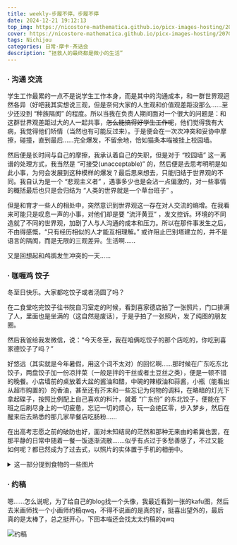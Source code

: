 ```yaml
---
title: weekly-步履不停，步履不停
date: 2024-12-21 19:12:13
top_img: https://nicostore-mathematica.github.io/picx-images-hosting/20703519_p0.2obkoonz1s.webp
cover: https://nicostore-mathematica.github.io/picx-images-hosting/20703519_p0.2obkoonz1s.webp
tags: Nichijou
categories: 日常·摩卡·茶话会
description: “拯救人的最终都是微小的生活”  
---
```


### · 沟通 交流

学生工作最累的一点不是说学生工作本身，而是其中的沟通成本，和一群世界观迥然各异（好吧我其实想说三观，但是奈何大家的人生观和价值观差距没那么......至少还没到 “种族隔阂” 的程度。所以当我在负责人期间面对一个很大的问题是：和这群世界观差距过大的人一起共事，~~怎么能搞得好学生工作呢~~，他们觉得我有大病，我觉得他们矫情（当然也有可能反过来）。于是便会在一次次冲突和妥协中摩擦，碰撞，直到最后......完全爆发，不留余地，恰如猫条本喵被挂上校园墙。

然后便是长时间与自己的摩擦，我承认着自己的失职，但是对于 “校园墙” 这一离谱的处理方式，我当然是 “可接受(unacceptable)” 的，然后便是去思考明明是如此小事，为何会发展到这种模样的爆发？最后思来想去，只能归结于世界观的不同。我自认为是一个 “悲观主义者” ，遇事多少也是会沾一点偏激的，对一些事情的概括最后也只是会归结为 “人类的世界就是一个草台班子” 。

但是和育才一些人的相处中，突然意识到世界观这一存在对人交流的熵增。在我看来可能只是叹息一声的小事，对他们却是要 “流汗黄豆” ，发文控诉。环境的不同造就了不同的世界观，加剧了人与人沟通的成本和压力。所以在那件事发生之后，不由得感慨，“只有经历相似的人才能互相理解。” 或许阻止巴别塔建立的，并不是语言的隔阂，而是无限的三观差异。生活啊......

又是回想起和鸬鹚发生冲突的一天......

### · 咖喱鸡 饺子

冬至日快乐。大家都吃饺子或者汤圆了吗？

在二食堂吃完饺子往书院自习室走的时候，看到喜家德店拍了一张照片，门口排满了人，里面也是坐满的（这自然是废话），于是乎拍了一张照片，发了纯图的朋友圈。

然后我爸给我发微信，说：“今天冬至，我在咱俩吃饺子的那个店吃的，你吃到喜家德饺子了吗？”

好悠远（其实就是今年暑假，用这个词不太对）的回忆啊......那时候在广东吃东北饺子，两盘饺子加一份凉拌菜（一般是拌的干丝或者土豆丝之类），便是一顿不错的晚餐。小店墙前的桌放着大盆的酱油和醋，中碗的辣椒油和蒜酱，小瓶（能看出从超市购置的）的香油，甚至还有芥末和一些忘记为何物的调料，在略暗的灯光下拿起碟子，按照比例配上自己喜欢的料汁，就着 “广东份” 的东北饺子，便能在下班之后刷尽身上的一切疲惫，忘记一切的烦心，玩一会绝区零，步入梦乡，然后在醒来后去熟悉的那几家早餐店吃肠粉......

在出高考志愿之前的破防也好，面对未知结局的茫然和那种无来由的希冀也罢，在那平静的日常中随着一餐一饭逐渐流散.......似乎有点过于多愁善感了，不过又能如何呢？都已然成为了过去式，以照片的实体置于手机的相册中。

<details> 
<summary>这一部分提到食物的一些图片</summary>
    <img src="https://nicostore-mathematica.github.io/picx-images-hosting/广东的东北饺子店.1lbvxpgwa2.webp" alt="在广东吃的东北饺子">
	<img src="https://nicostore-mathematica.github.io/picx-images-hosting/二食堂饺子.8s3db1fejr.webp" alt="在二食堂（笑）吃的冬至饺子，还有瑞幸">
    <img src="https://nicostore-mathematica.github.io/picx-images-hosting/厨神咖喱鸡.8z6l6h1jz8.webp" alt="书院活动做的咖喱鸡"></details>

### · 约稿

嗯......怎么说呢，为了给自己的blog找一个头像，我最近看到一张的kafu图，然后去米画师找一个小画师约稿qwq，不得不说画的是真的好，挺喜出望外的，最后真的是太棒了，总之挺开心，下回本喵还会找太太约稿的qwq

<img src="https://nicostore-mathematica.github.io/picx-images-hosting/c096f38caac8c1d1108f1a4c8f3a329.3nroyrux9d.webp" alt="约稿">



